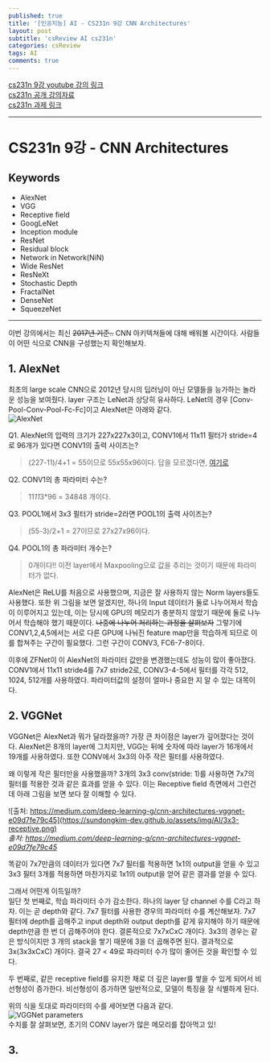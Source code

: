 ```yaml
---
published: true
title: '[인공지능] AI - CS231n 9강 CNN Architectures'
layout: post
subtitle: 'csReview AI cs231n'
categories: csReview
tags: AI
comments: true
---
```


[cs231n 9강 youtube 강의 링크](https://www.youtube.com/watch?v=DAOcjicFr1Y)  
[cs231n 공개 강의자료](http://cs231n.stanford.edu/slides/)  
[cs231n 과제 링크](https://cs231n.github.io/assignments2021/assignment1/#setup)  

---
# CS231n 9강 - CNN Architectures

## Keywords
- AlexNet
- VGG
- Receptive field
- GoogLeNet
- Inception module
- ResNet
- Residual block
- Network in Network(NiN)
- Wide ResNet
- ResNeXt
- Stochastic Depth
- FractalNet
- DenseNet
- SqueezeNet

---

이번 강의에서는 최신 ~~2017년 기준..~~ CNN 아키텍쳐들에 대해 배워볼 시간이다. 사람들이 어떤 식으로 CNN을 구성했는지 확인해보자.

## 1. AlexNet
최초의 large scale CNN으로 2012년 당시의 딥러닝이 아닌 모델들을 능가하는 놀라운 성능을 보여줬다. layer 구조는 LeNet과 상당히 유사하다. LeNet의 경우 [Conv-Pool-Conv-Pool-Fc-Fc]이고 AlexNet은 아래와 같다.  
![AlexNet](https://sundongkim-dev.github.io/assets/img/AI/AlexNet.png)

Q1. AlexNet의 입력의 크기가 227x227x3이고, CONV1에서 11x11 필터가 stride=4로 96개가 있다면 CONV1의 출력 사이즈는?
> (227-11)/4+1 = 55이므로 55x55x96이다. 답을 모르겠다면, [여기로](https://sundongkim-dev.github.io/csreview/2022/02/22/AI-CS231n-(4))

Q2. CONV1의 총 파라미터 수는?
> 11*11*3*96 = 34848 개이다.

Q3. POOL1에서 3x3 필터가 stride=2라면 POOL1의 출력 사이즈는?
> (55-3)/2+1 = 27이므로 27x27x96이다.

Q4. POOL1의 총 파라미터 개수는?
> 0개이다!! 이전 layer에서 Maxpooling으로 값을 추리는 것이기 때문에 파라미터가 없다.

AlexNet은 ReLU를 처음으로 사용했으며, 지금은 잘 사용하지 않는 Norm layers들도 사용했다. 또한 위 그림을 보면 알겠지만, 하나의 Input 데이터가 둘로 나누어져서 학습이 이루어지고 있는데, 이는 당시에 GPU의 메모리가 충분하지 않았기 때문에 둘로 나누어서 학습해야 했기 때문이다. ~~나중에 나누어 처리하는 과정을 살펴보자~~ 그렇기에 CONV1,2,4,5에서는 서로 다른 GPU에 나눠진 feature map만을 학습하게 되므로 이를 합쳐주는 구간이 필요했다. 그런 구간이 CONV3, FC6-7-8이다.

이후에 ZFNet이 이 AlexNet의 파라미터 값만을 변경했는데도 성능이 많이 좋아졌다. CONV1에서 11x11 stride4를 7x7 stride2로, CONV3-4-5에서 필터를 각각 512, 1024, 512개를 사용하였다. 파라미터값의 설정이 얼마나 중요한 지 알 수 있는 대목이다.

## 2. VGGNet
VGGNet은 AlexNet과 뭐가 달라졌을까? 가장 큰 차이점은 layer가 깊어졌다는 것이다. AlexNet은 8개의 layer에 그치지만, VGG는 뒤에 숫자에 따라 layer가 16개에서 19개를 사용하였다. 또한 CONV에서 3x3의 아주 작은 필터를 사용하였다.

왜 이렇게 작은 필터만을 사용했을까? 3개의 3x3 conv(stride: 1)를 사용하면 7x7의 필터를 적용한 것과 같은 효과를 얻을 수 있다. 이는 Receptive field 측면에서 그런건데 아래 그림을 보면 보다 잘 이해할 수 있다.

![출처: https://medium.com/deep-learning-g/cnn-architectures-vggnet-e09d7fe79c45](https://sundongkim-dev.github.io/assets/img/AI/3x3-receptive.png)  
*출처: https://medium.com/deep-learning-g/cnn-architectures-vggnet-e09d7fe79c45*

똑같이 7x7만큼의 데이터가 있다면 7x7 필터를 적용하면 1x1의 output을 얻을 수 있고 3x3 필터 3개를 적용하면 마찬가지로 1x1의 output을 얻어 같은 결과를 얻을 수 있다.

그래서 어떤게 이득일까?  
일단 첫 번째로, 학습 파라미터 수가 감소한다. 하나의 layer 당 channel 수를 C라고 하자. 이는 곧 depth와 같다. 7x7 필터를 사용한 경우의 파라미터 수를 계산해보자. 7x7 필터에 depth를 곱해주고 input depth와 output depth를 같게 유지해야 하기 때문에 depth만큼 한 번 더 곱해주어야 한다. 결론적으로 7x7xCxC 개이다. 3x3의 경우는 같은 방식이지만 3 개의 stack을 쌓기 때문에 3을 더 곱해주면 된다. 결과적으로 3x(3x3xCxC) 개이다. 결국 27 < 49로 파라미터 수가 많이 줄어든 것을 확인할 수 있다.

두 번째로, 같은 receptive field를 유지한 채로 더 깊은 layer를 쌓을 수 있게 되어서 비선형성이 증가한다. 비선형성이 증가하면 일반적으로, 모델이 특징을 잘 식별하게 된다.  

위의 식을 토대로 파라미터의 수를 세어보면 다음과 같다.  
![VGGNet parameters](https://sundongkim-dev.github.io/assets/img/AI/counting-parameters.png)  
수치를 잘 살펴보면, 초기의 CONV layer가 많은 메모리를 잡아먹고 있!


## 3.
